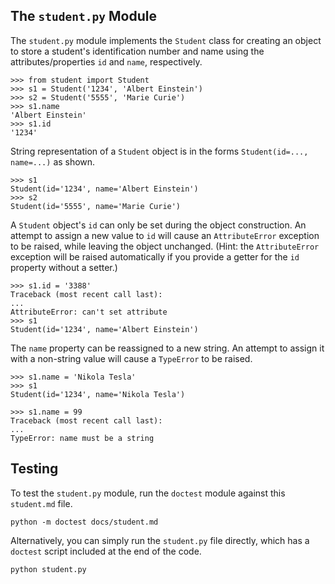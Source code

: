 ## The `student.py` Module

The `student.py` module implements the `Student` class for creating an object to store a student's identification number
and name using the attributes/properties `id` and `name`, respectively.

    >>> from student import Student
    >>> s1 = Student('1234', 'Albert Einstein')
    >>> s2 = Student('5555', 'Marie Curie')
    >>> s1.name
    'Albert Einstein'
    >>> s1.id
    '1234'

String representation of a `Student` object is in the forms `Student(id=..., name=...)` as shown.

    >>> s1
    Student(id='1234', name='Albert Einstein')
    >>> s2
    Student(id='5555', name='Marie Curie')

A `Student` object's `id` can only be set during the object construction. An attempt to assign a new value to `id` will
cause an `AttributeError` exception to be raised, while leaving the object unchanged.  (Hint: the `AttributeError`
exception will be raised automatically if you provide a getter for the `id`
property without a setter.)

    >>> s1.id = '3388'
    Traceback (most recent call last):
    ...
    AttributeError: can't set attribute
    >>> s1
    Student(id='1234', name='Albert Einstein')

The `name` property can be reassigned to a new string. An attempt to assign it with a non-string value will cause
a `TypeError` to be raised.

    >>> s1.name = 'Nikola Tesla'
    >>> s1
    Student(id='1234', name='Nikola Tesla')

    >>> s1.name = 99
    Traceback (most recent call last):
    ...
    TypeError: name must be a string

## Testing

To test the `student.py` module, run the `doctest` module against this `student.md` file.

    python -m doctest docs/student.md

Alternatively, you can simply run the `student.py` file directly, which has a
`doctest` script included at the end of the code.

    python student.py

